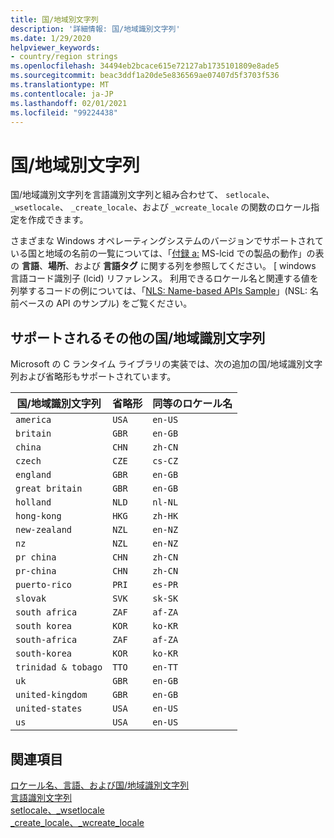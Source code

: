 ```yaml
---
title: 国/地域別文字列
description: '詳細情報: 国/地域識別文字列'
ms.date: 1/29/2020
helpviewer_keywords:
- country/region strings
ms.openlocfilehash: 34494eb2bcace615e72127ab1735101809e8ade5
ms.sourcegitcommit: beac3ddf1a20de5e836569ae07407d5f3703f536
ms.translationtype: MT
ms.contentlocale: ja-JP
ms.lasthandoff: 02/01/2021
ms.locfileid: "99224438"
---
```

# <a name="countryregion-strings"></a>国/地域別文字列

国/地域識別文字列を言語識別文字列と組み合わせて、 `setlocale`、 `_wsetlocale`、 `_create_locale`、および `_wcreate_locale` の関数のロケール指定を作成できます。 

さまざまな Windows オペレーティングシステムのバージョンでサポートされている国と地域の名前の一覧については、「[付録 a:](/openspecs/windows_protocols/ms-lcid/a9eac961-e77d-41a6-90a5-ce1a8b0cdb9c) MS-lcid での製品の動作」の表の **言語**、**場所**、および **言語タグ** に関する列を参照してください。 \[ windows 言語コード識別子 (lcid) リファレンス。 利用できるロケール名と関連する値を列挙するコードの例については、「[NLS: Name-based APIs Sample](/windows/win32/intl/nls--name-based-apis-sample)」(NSL: 名前ベースの API のサンプル) をご覧ください。

## <a name="additional-supported-country-and-region-strings"></a>サポートされるその他の国/地域識別文字列

Microsoft の C ランタイム ライブラリの実装では、次の追加の国/地域識別文字列および省略形もサポートされています。

|国/地域識別文字列|省略形|同等のロケール名|
|----------------------------|------------------|----------------------------|
|`america`|`USA`|`en-US`|
|`britain`|`GBR`|`en-GB`|
|`china`|`CHN`|`zh-CN`|
|`czech`|`CZE`|`cs-CZ`|
|`england`|`GBR`|`en-GB`|
|`great britain`|`GBR`|`en-GB`|
|`holland`|`NLD`|`nl-NL`|
|`hong-kong`|`HKG`|`zh-HK`|
|`new-zealand`|`NZL`|`en-NZ`|
|`nz`|`NZL`|`en-NZ`|
|`pr china`|`CHN`|`zh-CN`|
|`pr-china`|`CHN`|`zh-CN`|
|`puerto-rico`|`PRI`|`es-PR`|
|`slovak`|`SVK`|`sk-SK`|
|`south africa`|`ZAF`|`af-ZA`|
|`south korea`|`KOR`|`ko-KR`|
|`south-africa`|`ZAF`|`af-ZA`|
|`south-korea`|`KOR`|`ko-KR`|
|`trinidad & tobago`|`TTO`|`en-TT`|
|`uk`|`GBR`|`en-GB`|
|`united-kingdom`|`GBR`|`en-GB`|
|`united-states`|`USA`|`en-US`|
|`us`|`USA`|`en-US`|

## <a name="see-also"></a>関連項目

[ロケール名、言語、および国/地域識別文字列](../c-runtime-library/locale-names-languages-and-country-region-strings.md)<br/>
[言語識別文字列](../c-runtime-library/language-strings.md)<br/>
[setlocale、_wsetlocale](../c-runtime-library/reference/setlocale-wsetlocale.md)<br/>
[_create_locale、_wcreate_locale](../c-runtime-library/reference/create-locale-wcreate-locale.md)
